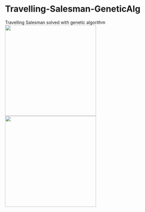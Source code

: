 # Travelling-Salesman-GeneticAlg

Travelling Salesman solved with genetic algorithm
<br>
<img src="https://user-images.githubusercontent.com/23264877/137704916-0f1eecc0-0115-4d7c-88ad-cd5f3f9d25cb.png" height=300px/>
<img src="https://user-images.githubusercontent.com/23264877/137704779-fa98a930-ca62-497f-921d-c54fc1a9a802.png" height=300px/>

